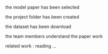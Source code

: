 the model paper has been selected 

the project folder has been created 

the dataset has been download 

the team members understand the paper work 

related work : reading ...